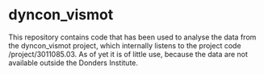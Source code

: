 # dyncon_vismot

This repository contains code that has been used to analyse the data from the dyncon_vismot project, which internally listens to the project code /project/3011085.03. As of yet it is of little use, because the data are not available outside the Donders Institute.
